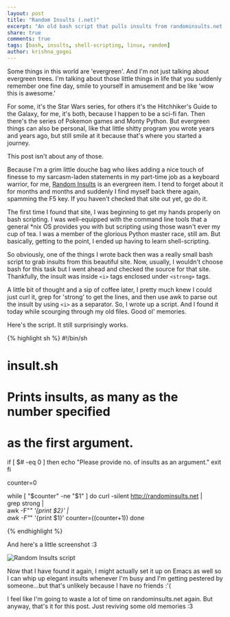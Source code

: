 ```yaml
---
layout: post
title: "Random Insults (.net)"
excerpt: "An old bash script that pulls insults from randominsults.net."
share: true
comments: true
tags: [bash, insults, shell-scripting, linux, random]
author: krishna_gogoi
---
```


Some things in this world are 'evergreen'. And I'm not just talking about
evergreen trees. I'm talking about those little things in life that you suddenly
remember one fine day, smile to yourself in amusement and be like 'wow this is
awesome.'

For some, it's the Star Wars series, for others it's the Hitchhiker's Guide to
the Galaxy, for me, it's both, because I happen to be a sci-fi fan. Then there's
the series of Pokemon games and Monty Python. But evergreen things can also be
personal, like that little shitty program you wrote years and years ago, but
still smile at it because that's where you started a journey.

This post isn't about any of those.

Because I'm a grim little douche bag who likes adding a nice touch of finesse to
my sarcasm-laden statements in my part-time job as a keyboard warrior, for me,
[Random Insults](http://randominsults.net) is an evergreen item. I tend to
forget about it for months and months and suddenly I find myself back there
again, spamming the F5 key. If you haven't checked that site out yet, go do
it.

The first time I found that site, I was beginning to get my hands properly on
bash scripting. I was well-equipped with the command line tools that a general
*nix OS provides you with but scripting using those wasn't ever my cup of tea. I
was a member of the glorious Python master race, still am. But basically,
getting to the point, I ended up having to learn shell-scripting.

So obviously, one of the things I wrote back then was a really small bash script
to grab insults from this beautiful site. Now, usually, I wouldn't choose bash
for this task but I went ahead and checked the source for that site. Thankfully,
the insult was inside `<i>` tags enclosed under `<strong>` tags.

A little bit of thought and a sip of coffee later, I pretty much knew I could
just curl it, grep for 'strong' to get the lines, and then use awk to parse out
the insult by using `<i>` as a separator. So, I wrote up a script. And I
found it today while scourging through my old files. Good ol' memories.

Here's the script. It still surprisingly works.

{% highlight sh %}
#!/bin/sh
#
# insult.sh
# Prints insults, as many as the number specified
# as the first argument.

if [ $# -eq 0 ]
        then
                echo "Please provide no. of insults as an argument."
        exit
fi

counter=0

while [ "$counter" -ne "$1" ]
        do
               curl -silent http://randominsults.net | \
               grep strong | \
               awk -F"<i>" '{print $2}' | \
               awk -F"</i>" '{print $1}'
               counter=$(($counter+1))
        done

{% endhighlight %}

And here's a little screenshot :3

![Random Insults script](http://fatpixels.me/images/insult.png)

Now that I have found it again, I might actually set it up on Emacs as well so I
can whip up elegant insults whenever I'm busy and I'm getting pestered by
someone...but that's unlikely because I have no friends :'(

I feel like I'm going to waste a lot of time on randominsults.net again. But
anyway, that's it for this post. Just reviving some old memories :3
